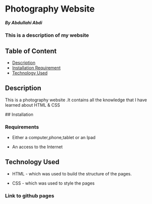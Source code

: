 # Photography Website
 
##### By Abdullahi Abdi
### This is a description of my website

## Table of Content

+ [Description](#description)
+ [Installation Requirement](#Installation)
+ [Technology Used](#technology-used)

## Description
<p>This is a photography website .It contains all the knowledge that I have learned about HTML & CSS </p>
## Installation

### Requirements

* Either a computer,phone,tablet or an Ipad

* An access to the Internet
## Technology Used
* HTML - which was used to build the structure of the pages.

* CSS - which was used to style the pages  
 ### Link to github pages
